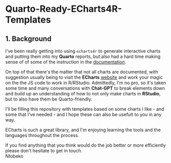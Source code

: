 # Quarto-Ready-ECharts4R-Templates

## 1. Background  
I've been really getting into using `echarts4r` to generate interactive charts and putting them into my **Quarto** reports, but also had a hard time making sense of of some of the instruction in the [documentation](https://cran.r-project.org/web/packages/echarts4r/echarts4r.pdf).  

On top of that there's the matter that not all charts are documented, with suggestion usually being to visit the **ECharts** [website](https://echarts.apache.org/examples/en/index.html) and work your magic on the the JS code to work in R/RStudio. Admittedly, I'm no pro, so it's taken some time and many conversations with **Chat-GPT** to break elements down and build up an understanding of how to not only make charts in **RStudio**, but to also have them be Quarto-friendly.  

I'll be filling this repository with templates based on some charts I like - and some that I've needed - and I hope these can also be usefult to you in any way.  

ECharts is such a great library, and I'm enjoying learning the tools and the languages throughout the process.  

If you find anything that you think would do the job better or more efficiently please don't hesitate to get in touch.  
Ntobeko  
